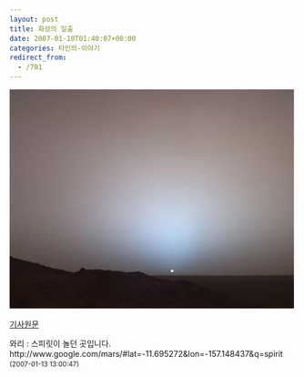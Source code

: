 ```yaml
---
layout: post
title: 화성의 일출
date: 2007-01-10T01:40:07+00:00
categories: 타인의-이야기
redirect_from:
  - /701
---
```


![ ](/assets/media/uploads_2007_01_mars_sunrise.jpg)

<a href="http://www.zdnet.co.kr/news/internet/etc/0,39031281,39154477,00.htm" target="bb">기사원문</a>
<div id=comments>
<div class=comment>
<!--- cmt:1091 --->
<!--- mail: --->
<!--- parent:0 --->
와리 : 
스피릿이 놀던 곳입니다.
http://www.google.com/mars/#lat=-11.695272&lon=-157.148437&q=spirit
 <small>(2007-01-13 13:00:47)</small>
</div>
</div>
